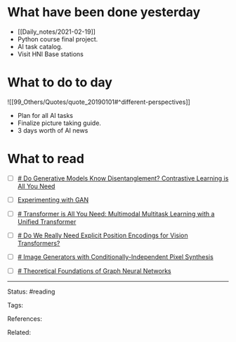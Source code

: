 # What have been done yesterday

- [[Daily_notes/2021-02-19]]
- Python course final project.
- AI task catalog.
- Visit HNI Base stations

# What to do to day
![[99_Others/Quotes/quote_20190101#^different-perspectives]]

- Plan for all AI tasks
- Finalize picture taking guide.
- 3 days worth of AI news

# What to read

- [ ] [# Do Generative Models Know Disentanglement? Contrastive Learning is All You Need](https://arxiv.org/abs/2102.10543)
- [ ] [Experimenting with GAN](https://twitter.com/jm_alexia/status/1362764536428789768?s=08)
- [ ] [# Transformer is All You Need: Multimodal Multitask Learning with a Unified Transformer](https://arxiv.org/abs/2102.10772)
- [ ] [# Do We Really Need Explicit Position Encodings for Vision Transformers?](https://arxiv.org/abs/2102.10882)
- [ ] [# Image Generators with Conditionally-Independent Pixel Synthesis](https://arxiv.org/abs/2011.13775)
- [ ] [# Theoretical Foundations of Graph Neural Networks](https://www.youtube.com/watch?app=desktop&v=uF53xsT7mjc)



---
Status: #reading

Tags: 

References:

Related:
